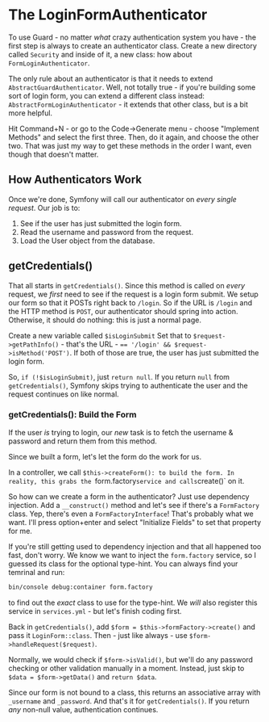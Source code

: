 # The LoginFormAuthenticator

To use Guard - no matter *what* crazy authentication system you have - the first
step is always to create an authenticator class. Create a new directory called `Security`
and inside of it, a new class: how about `FormLoginAuthenticator`.

The only rule about an authenticator is that it needs to extend `AbstractGuardAuthenticator`.
Well, not totally true - if you're building some sort of login form, you can extend
a different class instead: `AbstractFormLoginAuthenticator` - it extends that other
class, but is a bit more helpful.

Hit Command+N - or go to the Code->Generate menu - choose "Implement Methods" and
select the first three. Then, do it again, and choose the other two. That was just
my way to get these methods in the order I want, even though that doesn't matter.

## How Authenticators Work

Once we're done, Symfony will call our authenticator on *every single request*. Our
job is to:

1. See if the user has just submitted the login form.
2. Read the username and password from the request.
3. Load the User object from the database.

## getCredentials()

That all starts in `getCredentials()`. Since this method is called on *every* request,
we *first* need to see if the request is a login form submit. We setup our form so
that it POSTs right back to `/login`. So if the URL is `/login` and the HTTP method
is `POST`, our authenticator should spring into action. Otherwise, it should do nothing:
this is just a normal page.

Create a new variable called `$isLoginSubmit` Set that to `$request->getPathInfo()` -
that's the URL - `== '/login' && $request->isMethod('POST')`. If both of those are
true, the user has just submitted the login form.

So, `if (!$isLoginSubmit)`, just `return null`. If you return `null` from `getCredentials()`,
Symfony skips trying to authenticate the user and the request continues on like normal.

### getCredentials(): Build the Form

If the user *is* trying to login, our *new* task is to fetch the username & password
and return them from this method.

Since we built a form, let's let the form do the work for us.

In a controller, we call `$this->createForm(): to build the form. In reality, this
grabs the `form.factory` service and calls `create()` on it.

So how can we create a form in the authenticator? Just use dependency injection.
Add a `__construct()` method and let's see if there's a `FormFactory` class. Yep,
there's even a `FormFactoryInterface`! That's probably what we want. I'll press
option+enter and select "Initialize Fields" to set that property for me.

If you're still getting used to dependency injection and that all happened too fast,
don't worry. We know we want to inject the `form.factory` service, so I guessed its
class for the optional type-hint. You can always find your temrinal and run:

```bash
bin/console debug:container form.factory
```

to find out the *exact* class to use for the type-hint. We *will* also register this
service in `services.yml` - but let's finish coding first.

Back in `getCredentials()`, add `$form = $this->formFactory->create()` and pass it
`LoginForm::class`. Then - just like always - use `$form->handleRequest($request)`.

Normally, we would check if `$form->isValid()`, but we'll do any password checking
or other validation manually in a moment. Instead, just skip to `$data = $form->getData()`
and `return $data`.

Since our form is not bound to a class, this returns an associative array with
`_username` and `_password`. And that's it for `getCredentials()`. If you return
*any* non-null value, authentication continues.
